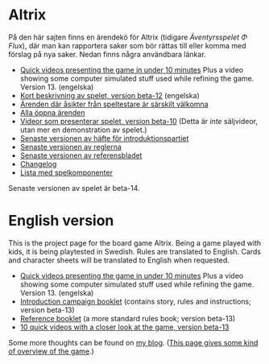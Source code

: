# Altrix
På den här sajten finns en ärendekö för Altrix (tidigare _Äventyrsspelet Φ Flux_), där man kan rapportera saker som bör rättas till eller komma med förslag på nya saker.
Nedan finns några användbara länkar.

* [Quick videos presenting the game in under 10 minutes](https://www.youtube.com/playlist?list=PL5sq4vtv3sTECBhwLJ4CakVDLWjJpW_ks) Plus a video showing some computer simulated stuff used while refining the game. Version 13. (engelska)
* [Kort beskrivning av spelet, version beta-12](https://drive.google.com/file/d/1f46n9KTv1WTJ51RKwYYj5bJuSaP7Jyvn/view?usp=sharing) (engelska)
* [Ärenden där åsikter från speltestare är särskilt välkomna](https://github.com/Itangalo/flux/issues?q=is%3Aissue+is%3Aopen+label%3A%22%C3%85sikter+%C3%B6nskas%22)
* [Alla öppna ärenden](https://github.com/Itangalo/flux/issues)
* [Videor som presenterar spelet, version beta-10](https://www.youtube.com/playlist?list=PL5sq4vtv3sTFHI3y2Dx87BbZ0Ub68bdOQ) (Detta är _inte_ säljvideor, utan mer en demonstration av spelet.)
* [Senaste versionen av häfte för introduktionspartiet](https://docs.google.com/document/d/1LF397QvcxtbiinCA1kzV64gKxu1OLq3qFQxsI5-Y_X4/edit?usp=sharing)
* [Senaste versionen av reglerna](https://docs.google.com/document/d/1Q_pZ0WX0aOq26T58mUwapzdq7fgq_ViS6TdR_Ql4Z_c/edit?usp=sharing)
* [Senaste versionen av referensbladet](https://docs.google.com/document/d/16TkV_Xmfj7y2afkjahS3ihqRBaoMIRfc6H3l9Pvabm8/edit?usp=sharing)
* [Changelog](https://docs.google.com/document/d/1pU1vAltDPPNMlA5_gABpuSiABeB4uDerjmWZKNIaVII/edit?usp=sharing)
* [Lista med spelkomponenter](https://docs.google.com/document/d/1KzuksDq1zs2QzhiZZsYU-YpTrxwXCZp7xfEvHP8KZoM/edit?usp=sharing)

Senaste versionen av spelet är beta-14.

# English version

This is the project page for the board game Altrix. Being a game played with kids, it is being playtested in Swedish. Rules are translated to English. Cards and character sheets will be translated to English when requested.

* [Quick videos presenting the game in under 10 minutes](https://www.youtube.com/playlist?list=PL5sq4vtv3sTECBhwLJ4CakVDLWjJpW_ks) Plus a video showing some computer simulated stuff used while refining the game. Version 13. (engelska)
* [Introduction campaign booklet](https://docs.google.com/document/d/182bq7kuiIOWs9BpOk0_RzuMBsPA0q2j3HGGl8NtPmf8/edit?usp=sharing) (contains story, rules and instructions; version beta-13)
* [Reference booklet](https://docs.google.com/document/d/1gfuM18Oxsqs3ndOdw5yE6uSkkX51HnMULLOjCcQLxHo/edit?usp=sharing) (a more standard rules book; version beta-13)
* [10 quick videos with a closer look at the game, version beta-13](https://www.youtube.com/playlist?list=PL5sq4vtv3sTFfydf67ua_qVtlNTYiGJbg)

Some more thoughts can be found on [my blog](https://creatingboardgames.wordpress.com/tag/fluxcrystal/). ([This page gives some kind of overview of the game](https://creatingboardgames.wordpress.com/2021/10/31/the-game-im-building-fluxcrystal/).)
